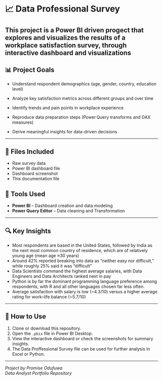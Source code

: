 # 📈 Data Professional Survey

This project is a Power BI driven progect that explores and visualizes the results of a workplace satisfaction survey, through interactive dashboard and visualizations
---

## 📊 Project Goals

 - Understand respondent demographics (age, gender, country, education level)

 - Analyze key satisfaction metrics across different groups and over time

 - Identify trends and pain points in workplace experience

 - Reproduce data preparation steps (Power Query transforms and DAX measures)

 - Derive meaningful insights for data-driven decisions
---

## 📁 Files Included 

 - Raw survey data
 - Power BI dashboard file 
 - Dashboard screenshot
 - This documentation file 


## 🧰 Tools Used

- **Power BI** – Dashboard creation and data modeling  
- **Power Query Editor** – Data cleaning and Transformation  

---

## 🔍 Key Insights

 - Most respondents are based in the United States, followed by India as the next most common country of residence, which are of relatively young age (mean age ≈30 years)
 - Around 42% reported breaking into data as “neither easy nor difficult,” while roughly 25% said it was “difficult”
 - Data Scientists command the highest average salaries, with Data Engineers and Data Architects ranked next in pay
 - Python is by far the dominant programming language preference among respondents, with R and all other languages chosen far less often.
 - Average satisfaction with salary is low (~4.3/10) versus a higher average rating for work–life balance (~5.7/10)

---

## 🚀 How to Use

1. Clone or download this repository.
2. Open the `.pbix` file in Power BI Desktop.
3. View the interactive dashboard or check the screenshots for summary insights.
4. The Data Proffessional Survey file can be used for further analysis in Excel or Python.

---


*Project by Promise Odufuwa*  
*Data Analyst Portfolio Repository*



